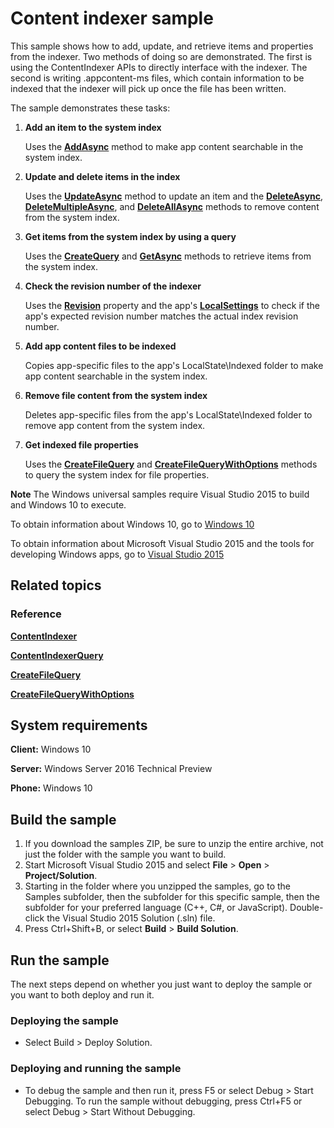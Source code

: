 ﻿<!---
  category: Data
--->

# Content indexer sample

This sample shows how to add, update, and retrieve items and properties from the indexer. Two methods of doing so are demonstrated. The first is using the ContentIndexer APIs to directly interface with the indexer. The second is writing .appcontent-ms files, which contain information to be indexed that the indexer will pick up once the file has been written.

The sample demonstrates these tasks:

1.  **Add an item to the system index**

    Uses the [**AddAsync**](http://msdn.microsoft.com/library/windows/apps/dn298342) method to make app content searchable in the system index.

2.  **Update and delete items in the index**

    Uses the [**UpdateAsync**](http://msdn.microsoft.com/library/windows/apps/dn298355) method to update an item and the [**DeleteAsync**](http://msdn.microsoft.com/library/windows/apps/dn298348), [**DeleteMultipleAsync**](http://msdn.microsoft.com/library/windows/apps/dn298349), and [**DeleteAllAsync**](http://msdn.microsoft.com/library/windows/apps/dn298347) methods to remove content from the system index.

3.  **Get items from the system index by using a query**

    Uses the [**CreateQuery**](http://msdn.microsoft.com/library/windows/apps/dn298343) and [**GetAsync**](http://msdn.microsoft.com/library/windows/apps/dn298334) methods to retrieve items from the system index.

4.  **Check the revision number of the indexer**

    Uses the [**Revision**](http://msdn.microsoft.com/library/windows/apps/dn298354) property and the app's [**LocalSettings**](http://msdn.microsoft.com/library/windows/apps/br241622) to check if the app's expected revision number matches the actual index revision number.

5.  **Add app content files to be indexed**

    Copies app-specific files to the app's LocalState\\Indexed folder to make app content searchable in the system index.

6.  **Remove file content from the system index**

    Deletes app-specific files from the app's LocalState\\Indexed folder to remove app content from the system index.

7.  **Get indexed file properties**

    Uses the [**CreateFileQuery**](http://msdn.microsoft.com/library/windows/apps/br227252) and [**CreateFileQueryWithOptions**](http://msdn.microsoft.com/library/windows/apps/br211591) methods to query the system index for file properties.

**Note** The Windows universal samples require Visual Studio 2015 to build and Windows 10 to execute.
 
To obtain information about Windows 10, go to [Windows 10](http://go.microsoft.com/fwlink/?LinkID=532421)

To obtain information about Microsoft Visual Studio 2015 and the tools for developing Windows apps, go to [Visual Studio 2015](http://go.microsoft.com/fwlink/?LinkID=532422)

## Related topics

### Reference

[**ContentIndexer**](http://msdn.microsoft.com/library/windows/apps/dn298331)

[**ContentIndexerQuery**](http://msdn.microsoft.com/library/windows/apps/dn298332)

[**CreateFileQuery**](http://msdn.microsoft.com/library/windows/apps/br227252)

[**CreateFileQueryWithOptions**](http://msdn.microsoft.com/library/windows/apps/br211591)

## System requirements

**Client:** Windows 10

**Server:** Windows Server 2016 Technical Preview

**Phone:** Windows 10

## Build the sample

1. If you download the samples ZIP, be sure to unzip the entire archive, not just the folder with the sample you want to build. 
2. Start Microsoft Visual Studio 2015 and select **File** \> **Open** \> **Project/Solution**.
3. Starting in the folder where you unzipped the samples, go to the Samples subfolder, then the subfolder for this specific sample, then the subfolder for your preferred language (C++, C#, or JavaScript). Double-click the Visual Studio 2015 Solution (.sln) file.
4. Press Ctrl+Shift+B, or select **Build** \> **Build Solution**.

## Run the sample

The next steps depend on whether you just want to deploy the sample or you want to both deploy and run it.

### Deploying the sample

- Select Build > Deploy Solution. 

### Deploying and running the sample

- To debug the sample and then run it, press F5 or select Debug >  Start Debugging. To run the sample without debugging, press Ctrl+F5 or select Debug > Start Without Debugging. 
